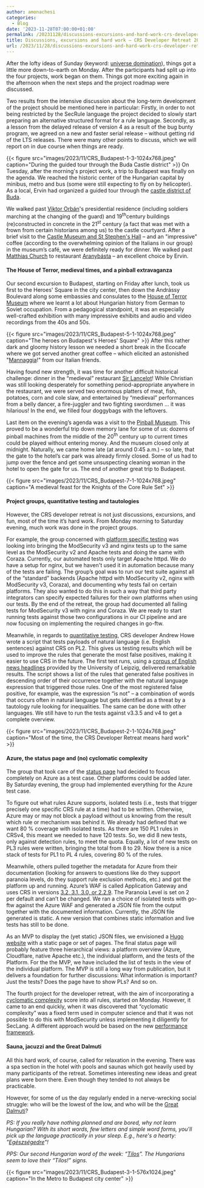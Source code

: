 ```yaml
---
author: amonachesi
categories:
  - Blog
date: '2023-11-28T07:00:00+01:00'
permalink: /20231128/discussions-excursions-and-hard-work-crs-developer-retreat-2023-days-2-7/
title: Discussions, excursions and hard work – CRS Developer Retreat 2023, days 2–7
url: /2023/11/28/discussions-excursions-and-hard-work-crs-developer-retreat-2023-days-2-7/
---
```



After the lofty ideas of Sunday (keyword: [universe domination](https://coreruleset.org/20231105/universe-domination-plans-in-budapest-the-crs-developer-retreat-2023-day-1/)), things got a little more down-to-earth on Monday. After the participants had split up into the four projects, work began on them. Things got more exciting again in the afternoon when the next steps and the project roadmap were discussed.

Two results from the intensive discussion about the long-term development of the project should be mentioned here in particular: Firstly, in order to not being restricted by the SecRule language the project decided to slowly start preparing an alternative structured format for a rule language. Secondly, as a lesson from the delayed release of version 4 as a result of the bug bunty program, we agreed on a new and faster serial release – without getting rid of the LTS releases. There were many other points to discuss, which we will report on in due course when things are ready.

{{< figure src="images/2023/11/CRS_Budapest-1-3-1024x768.jpeg" caption="During the guided tour through the Buda Castle district" >}}
On Tuesday, after the morning's project work, a trip to Budapest was finally on the agenda. We reached the historic center of the Hungarian capital by minibus, metro and bus (some were still expecting to fly on by helicopter). As a local, Ervin had organized a guided tour through the [castle district of Buda](https://budacastlebudapest.com/).

We walked past [Viktor Orbán](https://en.wikipedia.org/wiki/Viktor_Orb%C3%A1n)'s presidential residence (including soldiers marching at the changing of the guard) and 19<sup>th</sup>century buildings (re)constructed in concrete in the 21<sup>st</sup> century (a fact that was met with a frown from certain historians among us) to the castle courtyard. After a brief visit to the [Castle Museum and St Stephen's Hall](https://szentistvanterem.hu/en) – and an "impressive" coffee (according to the overwhelming opinion of the Italians in our group) in the museum’s café, we were definitely ready for dinner. We walked past [Matthias Church](https://matyas-templom.hu/home) to restaurant [Aranybásta](https://en.aranybastya.com/) – an excellent choice by Ervin.

#### The House of Terror, medieval times, and a pinball extravaganza

Our second excursion to Budapest, starting on Friday after lunch, took us first to the Heroes' Square in the city center, then down the Andrássy Boulevard along some embassies and consulates to the [House of Terror Museum](https://www.terrorhaza.hu/en) where we learnt a lot about Hungarian history from German to Soviet occupation. From a pedagogical standpoint, it was an especially well-crafted exhibition with many impressive exhibits and audio and video recordings from the 40s and 50s.

{{< figure src="images/2023/11/CRS_Budapest-5-1-1024x768.jpeg" caption="The heroes on Budapest's Heroes' Square" >}}
After this rather dark and gloomy history lesson we needed a short break in the Ecocafe where we got served another great coffee – which elicited an astonished "[Mannaggia](https://en.wiktionary.org/wiki/mannaggia)!" from our Italian friends.

Having found new strength, it was time for another difficult historical challenge: dinner in the “medieval” restaurant [Sir Lancelot](https://sirlancelot.hu/)! While Christian was still looking desperately for something period-appropriate anywhere in the restaurant, we were served two enormous platters of meat, fish, potatoes, corn and cole slaw, and entertained by “medieval” performances from a belly dancer, a fire-juggler and two fighting swordsmen … it was hilarious! In the end, we filled four doggybags with the leftovers.

Last item on the evening’s agenda was a visit to the [Pinball Museum](https://flippermuzeum.hu/). This proved to be a wonderful trip down memory lane for some of us: dozens of pinball machines from the middle of the 20<sup>th</sup> century up to current times could be played without entering money. And the museum closed only at midnight. Naturally, we came home late (at around 0:45 a.m.) – so late, that the gate to the hotel’s car park was already firmly closed. Some of us had to jump over the fence and get some unsuspecting cleaning woman in the hotel to open the gate for us. The end of another great trip to Budapest.

{{< figure src="images/2023/11/CRS_Budapest-7-1-1024x768.jpeg" caption="A medieval feast for the Knights of the Core Rule Set" >}}
#### Project groups, quantitative testing and tautologies

However, the CRS developer retreat is not just discussions, excursions, and fun, most of the time it’s hard work. From Monday morning to Saturday evening, much work was done in the project groups.

For example, the group concerned with [platform specific testing](https://github.com/coreruleset/coreruleset/wiki/DevRetreat23ProjectPlatformSpecificTesting) was looking into bringing the ModSecurity v3 and nginx tests up to the same level as the ModSecurity v2 and Apache tests and doing the same with Coraza. Currently, our automated tests only target Apache httpd. We do have a setup for nginx, but we haven't used it in automation because many of the tests are failing. The group’s goal was to run our test suite against all of the “standard” backends (Apache httpd with ModSecurity v2, nginx with ModSecurity v3, Coraza), and documenting why tests fail on certain platforms. They also wanted to do this in such a way that third party integrators can specify expected failures for their own platforms when using our tests. By the end of the retreat, the group had documented all failing tests for ModSecurity v3 with nginx and Coraza. We are ready to start running tests against those two configurations in our CI pipeline and are now focusing on implementing the required changes in go-ftw.

Meanwhile, in regards to [quantitative testing](https://github.com/coreruleset/coreruleset/wiki/DevRetreat23ProjectQuantitativeTesting), CRS developer Andrew Howe wrote a script that tests payloads of natural language (i.e. English sentences) against CRS on PL2. This gives us testing results which will be used to improve the rules that generate the most false positives, making it easier to use CRS in the future. The first test runs, using a [corpus of English news headlines](https://wortschatz.uni-leipzig.de/en/download) provided by the University of Leipzig, delivered remarkable results. The script shows a list of the rules that generated false positives in descending order of their occurrence together with the natural language expression that triggered those rules. One of the most registered false positive, for example, was the expression “is not” – a combination of words that occurs often in natural language but gets identified as a threat by a tautology rule looking for inequalities. The same can be done with other languages. We still have to run the tests against v3.3.5 and v4 to get a complete overview.

{{< figure src="images/2023/11/CRS_Budapest-2-1-1024x768.jpeg" caption="Most of the time, the CRS Developer Retreat means hard work" >}}
#### Azure, the status page and (no) cyclomatic complexity

The group that took care of the [status page](https://github.com/coreruleset/coreruleset/wiki/DevRetreat23ProjectStatusPage) had decided to focus completely on Azure as a test case. Other platforms could be added later. By Saturday evening, the group had implemented everything for the Azure test case.

To figure out what rules Azure supports, isolated tests (i.e., tests that trigger precisely one specific CRS rule at a time) had to be written. Otherwise, Azure may or may not block a payload without us knowing from the result which rule or mechanism was behind it. We already had defined that we want 80 % coverage with isolated tests. As there are 150 PL1 rules in CRSv4, this meant we needed to have 120 tests. So, we did 8 new tests, only against detection rules, to meet the quota. Equally, a lot of new tests on PL3 rules were written, bringing the total from 8 to 29. Now there is a nice stack of tests for PL1 to PL 4 rules, covering 80 % of the rules.

Meanwhile, others pulled together the metadata for Azure from their documentation (looking for answers to questions like do they support paranoia levels, do they support rule exclusion methods, etc.) and got the platform up and running. Azure’s WAF is called Application Gateway and uses CRS in versions [3.2, 3.1, 3.0, or 2.2.9](https://learn.microsoft.com/en-us/azure/web-application-firewall/ag/application-gateway-crs-rulegroups-rules). The Paranoia Level is set on 2 per default and can’t be changed. We ran a choice of isolated tests with go-ftw against the Azure WAF and generated a JSON file from the output together with the documented information. Currently, the JSON file generated is static. A new version that combines static information and live tests has still to be done.

As an MVP to display the (yet static) JSON files, we envisioned a [Hugo website](https://gohugo.io/) with a static page or set of pages. The final status page will probably feature three hierarchical views: a platform overview (Azure, Cloudflare, native Apache etc.), the individual platform, and the tests of the Platform. For the the MVP, we have included the list of tests in the view of the individual platform. The MVP is still a long way from publication, but it delivers a foundation for further discussions: What information is important? Just the tests? Does the page have to show PLs? And so on.

The fourth project for the developer retreat, with the aim of incorporating a [cyclomatic complexity](https://github.com/coreruleset/coreruleset/wiki/DevRetreat23ProjectCyclomaticComplexity) score into all rules, started on Monday. However, it came to an end quickly, when it was discovered that <a></a><a>“cyclomatic complexity</a>” was a fixed term used in computer science and that it was not possible to do this with ModSecurity unless implementing it diligently for SecLang. A different approach would be based on the new [performance framework](https://coreruleset.org/20230921/crs-performance-framework-a-gsoc-2023-project/).

#### Sauna, jacuzzi and the Great Dalmuti

All this hard work, of course, called for relaxation in the evening. There was a spa section in the hotel with pools and saunas which got heavily used by many participants of the retreat. Sometimes interesting new ideas and great plans were born there. Even though they tended to not always be practicable.

However, for some of us the day regularly ended in a nerve-wrecking social struggle: who will be the lowest of the low, and who will be the [Great Dalmuti](https://en.wikipedia.org/wiki/The_Great_Dalmuti)?

*PS: If you really have nothing planned and are bored, why not learn Hungarian? With its short words, few letters and simple word forms, you'll pick up the language practically in your sleep. E.g., here's a hearty: "[Egészségedre](https://en.wiktionary.org/wiki/egészségedre)"!*

*PPS: Our second Hungarian word of the week: “[Tilos](https://en.wiktionary.org/wiki/tilos#Hungarian)”. The Hungarians seem to love their “Tilos!” signs.*

{{< figure src="images/2023/11/CRS_Budapest-3-1-576x1024.jpeg" caption="In the Metro to Budapest city center" >}}
